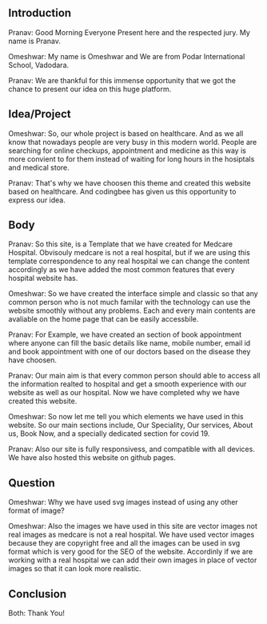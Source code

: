 
## Introduction
Pranav: Good Morning Everyone Present here and the respected jury.
My name is Pranav.

Omeshwar: My name is Omeshwar and
We are from Podar International School, Vadodara.

Pranav: We are thankful for this immense opportunity that we got the chance to present our idea on this huge platform.

## Idea/Project
Omeshwar: So, our whole project is based on healthcare.
And as we all know that nowadays people are very busy in this modern world. People are searching for online checkups, appointment and medicine as this way is more convient to for them instead of waiting for long hours in the hosiptals and medical store.

Pranav: That's why we have choosen this theme and created this website based on healthcare.
And codingbee has given us this opportunity to express our idea.

## Body
Pranav: So this site, is a Template that we have created for Medcare Hospital. Obvisouly medcare is not a real hospital, but if we are using this template correspondence to any real hospital we can change the content accordingly as we have added the most common features that every hospital website has. 

Omeshwar: So we have created the interface simple and classic so that any common person who is not much familar with the technology can use the website smoothly without any problems. Each and every main contents are avaliable on the home page that can be easily accessbile. 

Pranav: For Example, we have created an section of book appointment where anyone can fill the basic details like name, mobile number, email id and book appointment with one of our doctors based on the disease they have choosen.

Pranav: Our main aim is that every common person should able to access all the information realted to hospital and get a smooth experience with our website as well as our hospital. Now we have completed why we have created this website. 

Omeshwar: So now let me tell you which elements we have used in this website. 
So our main sections include, Our Speciality, Our services, About us, Book Now, and a specially dedicated section for covid 19.

Pranav: Also our site is fully responsivess, and compatible with all devices.
We have also hosted this website on github pages.

## Question 
Omeshwar: Why we have used svg images instead of using any other format of image?

Omeshwar: Also the images we have used in this site are vector images not real images as medcare is not a real hospital. We have used vector images because they are copyright free and all the images can be used in svg format which is very good for the SEO of the website. Accordinly if we are working with a real hospital we can add their own images in place of vector images so that it can look more realistic.

## Conclusion

Both: Thank You!



